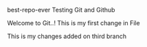 best-repo-ever
Testing Git and Github

Welcome to Git..!
This is my first change in File

This is my changes added on third branch
